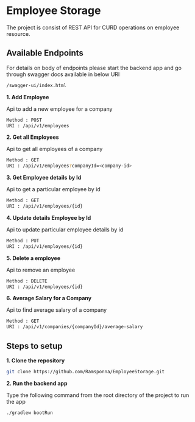 # Employee Storage 

The project is consist of REST API for CURD operations on employee resource.


## Available Endpoints

For details on body of endpoints please start the backend app and go through swagger docs available in below URI

```bash
/swagger-ui/index.html
```


**1. Add Employee**

Api to add a new employee for a company
```bash
Method : POST
URI : /api/v1/employees
```

**2. Get all Employees**

Api to get all employees of a company
```bash
Method : GET
URI : /api/v1/employees?companyId=<company-id> 
```

**3. Get Employee details by Id**

Api to get a particular employee by id
```bash
Method : GET
URI : /api/v1/employees/{id} 
```

**4. Update details Employee by Id**

Api to update particular employee details by id
```bash
Method : PUT
URI : /api/v1/employees/{id} 
```

**5. Delete a employee**

Api to remove an employee
```bash
Method : DELETE
URI : /api/v1/employees/{id}
```

**6. Average Salary for a Company**

Api to find average salary of a company
```bash
Method : GET
URI : /api/v1/companies/{companyId}/average-salary
```

## Steps to setup

**1. Clone the repository**

```bash
git clone https://github.com/Ramsponna/EmployeeStorage.git
```

**2. Run the backend app**

Type the following command from the root directory of the project to run the app

```bash
./gradlew bootRun
```
